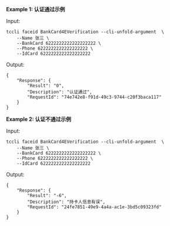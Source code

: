 **Example 1: 认证通过示例**



Input: 

```
tccli faceid BankCard4EVerification --cli-unfold-argument  \
    --Name 张三 \
    --BankCard 6222222222222222222 \
    --Phone 6222222222222222222 \
    --IdCard 6222222222222222222
```

Output: 
```
{
    "Response": {
        "Result": "0",
        "Description": "认证通过",
        "RequestId": "74e742e8-f91d-49c3-9744-c20f3baca117"
    }
}
```

**Example 2: 认证不通过示例**



Input: 

```
tccli faceid BankCard4EVerification --cli-unfold-argument  \
    --Name 张三 \
    --BankCard 6222222222222222222 \
    --Phone 6222222222222222222 \
    --IdCard 6222222222222222222
```

Output: 
```
{
    "Response": {
        "Result": "-6",
        "Description": "持卡人信息有误",
        "RequestId": "24fe7851-49e9-4a4a-ac1e-3bd5c09323fd"
    }
}
```

